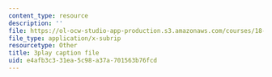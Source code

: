 ```yaml
---
content_type: resource
description: ''
file: https://ol-ocw-studio-app-production.s3.amazonaws.com/courses/18-085-computational-science-and-engineering-i-fall-2008/e4afb3c331ea5c98a37a701563b76fcd_0BAMQmT-tf0.vtt
file_type: application/x-subrip
resourcetype: Other
title: 3play caption file
uid: e4afb3c3-31ea-5c98-a37a-701563b76fcd
---
```


